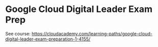 # Google Cloud Digital Leader Exam Prep
See course: https://cloudacademy.com/learning-paths/google-cloud-digital-leader-exam-preparation-1-4155/
